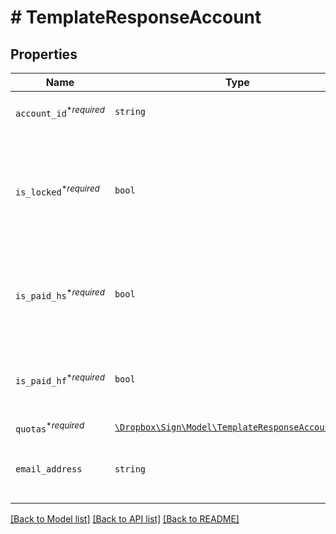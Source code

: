 # # TemplateResponseAccount



## Properties

Name | Type | Description | Notes
------------ | ------------- | ------------- | -------------
| `account_id`<sup>*_required_</sup> | ```string``` |  The id of the Account.  |  |
| `is_locked`<sup>*_required_</sup> | ```bool``` |  Returns `true` if the user has been locked out of their account by a team admin.  |  |
| `is_paid_hs`<sup>*_required_</sup> | ```bool``` |  Returns `true` if the user has a paid Dropbox Sign account.  |  |
| `is_paid_hf`<sup>*_required_</sup> | ```bool``` |  Returns `true` if the user has a paid HelloFax account.  |  |
| `quotas`<sup>*_required_</sup> | [```\Dropbox\Sign\Model\TemplateResponseAccountQuota```](TemplateResponseAccountQuota.md) |    |  |
| `email_address` | ```string``` |  The email address associated with the Account.  |  |

[[Back to Model list]](../../README.md#models) [[Back to API list]](../../README.md#endpoints) [[Back to README]](../../README.md)
